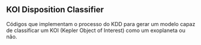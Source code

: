 ## KOI Disposition Classifier

Códigos que implementam o processo do KDD para gerar um modelo capaz de classificar um KOI (Kepler Object of Interest) como um exoplaneta ou não.
